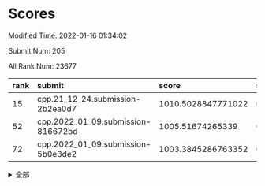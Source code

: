 # Scores

Modified Time: 2022-01-16 01:34:02

Submit Num: 205

All Rank Num: 23677

| rank |               submit               |       score        |       sigma        | pk_num |
| :--- | :--------------------------------- | :----------------- | :----------------- | :----- |
| 15   | cpp.21_12_24.submission-2b2ea0d7   | 1010.5028847771022 | 0.7669552766442496 | 465    |
| 52   | cpp.2022_01_09.submission-816672bd | 1005.51674265339   | 0.7131971921380417 | 458    |
| 72   | cpp.2022_01_09.submission-5b0e3de2 | 1003.3845286763352 | 0.7199340277741628 | 456    |


<details>
<summary>全部</summary>

| rank |                 submit                 |       score        |       sigma        | pk_num |
| :--- | :------------------------------------- | :----------------- | :----------------- | :----- |
| 1    | gobigger.level_3.submission_level_3_9  | 1011.6346652859852 | 0.7700060588877662 | 464    |
| 2    | gobigger.level_3.submission_level_3_25 | 1011.4312367585006 | 0.7897838764179766 | 462    |
| 3    | gobigger.level_3.submission_level_3_38 | 1011.3231523973076 | 0.7756455819294259 | 457    |
| 4    | gobigger.level_3.submission_level_3_31 | 1011.1313062905936 | 0.7630041490857083 | 466    |
| 5    | gobigger.level_3.submission_level_3_43 | 1011.0595699622463 | 0.764894099678761  | 458    |
| 6    | gobigger.level_3.submission_level_3_16 | 1011.0399825427562 | 0.7468389835652046 | 462    |
| 7    | gobigger.level_3.submission_level_3_12 | 1010.9169203080992 | 0.7667508562396688 | 464    |
| 8    | gobigger.level_3.submission_level_3_27 | 1010.8809479392206 | 0.7627697813919315 | 464    |
| 9    | gobigger.level_3.submission_level_3_10 | 1010.8635391145988 | 0.7685651357154035 | 463    |
| 10   | gobigger.level_3.submission_level_3_34 | 1010.8353993515823 | 0.7673141486058433 | 462    |
| 11   | gobigger.level_3.submission_level_3_35 | 1010.7808917770594 | 0.7731900145256324 | 462    |
| 12   | gobigger.level_3.submission_level_3_20 | 1010.7498939660009 | 0.7557471821898591 | 462    |
| 13   | gobigger.level_3.submission_level_3_2  | 1010.746070564638  | 0.7517775429465079 | 470    |
| 14   | gobigger.level_3.submission_level_3_37 | 1010.6979207335224 | 0.7881349871873166 | 452    |
| 15   | cpp.21_12_24.submission-2b2ea0d7       | 1010.5028847771022 | 0.7669552766442496 | 465    |
| 16   | gobigger.level_3.submission_level_3_47 | 1010.3407547439557 | 0.7708260789001578 | 465    |
| 17   | gobigger.level_3.submission_level_3_11 | 1010.3000223535385 | 0.7507620132065393 | 466    |
| 18   | gobigger.level_3.submission_level_3_36 | 1010.2035274399963 | 0.7589155568284732 | 463    |
| 19   | gobigger.level_3.submission_level_3_1  | 1010.1612722090231 | 0.7649979237466498 | 464    |
| 20   | gobigger.level_3.submission_level_3_41 | 1010.070755448281  | 0.7885022117526129 | 452    |
| 21   | gobigger.level_3.submission_level_3_39 | 1010.0706486113503 | 0.7517018923931013 | 464    |
| 22   | gobigger.level_3.submission_level_3_18 | 1009.9895290560243 | 0.758967363097088  | 465    |
| 23   | gobigger.level_3.submission_level_3_30 | 1009.9246189231943 | 0.7467825471618726 | 464    |
| 24   | gobigger.level_3.submission_level_3_42 | 1009.8502465236576 | 0.7510295332526812 | 463    |
| 25   | gobigger.level_3.submission_level_3_7  | 1009.8457795016706 | 0.7596173610538495 | 464    |
| 26   | gobigger.level_3.submission_level_3_21 | 1009.825627014131  | 0.7554285476842941 | 463    |
| 27   | gobigger.level_3.submission_level_3_48 | 1009.8062358514965 | 0.7453340721750494 | 463    |
| 28   | gobigger.level_3.submission_level_3_0  | 1009.7578743718185 | 0.7887496167254767 | 462    |
| 29   | gobigger.level_3.submission_level_3_40 | 1009.6884769478107 | 0.7577995250992386 | 459    |
| 30   | gobigger.level_3.submission_level_3_45 | 1009.586181988204  | 0.7346349582322709 | 460    |
| 31   | gobigger.level_3.submission_level_3_6  | 1009.5451182880506 | 0.7509799394571933 | 464    |
| 32   | gobigger.level_3.submission_level_3_4  | 1009.4681807497708 | 0.7431735753271191 | 464    |
| 33   | gobigger.level_3.submission_level_3_26 | 1009.4629450466983 | 0.7548974506844794 | 461    |
| 34   | gobigger.level_3.submission_level_3_17 | 1009.4386247040146 | 0.7512131783970988 | 468    |
| 35   | gobigger.level_3.submission_level_3_33 | 1009.4185624883214 | 0.7618291819657518 | 461    |
| 36   | gobigger.level_3.submission_level_3_13 | 1009.4036479609427 | 0.7650571113710609 | 465    |
| 37   | gobigger.level_3.submission_level_3_3  | 1009.3954539476308 | 0.7611921605091808 | 463    |
| 38   | gobigger.level_3.submission_level_3_32 | 1009.359073363201  | 0.7689734181384262 | 462    |
| 39   | gobigger.level_3.submission_level_3_15 | 1009.3517057062248 | 0.7547175741229332 | 464    |
| 40   | gobigger.level_3.submission_level_3_14 | 1009.3357884546847 | 0.7495909726417572 | 461    |
| 41   | gobigger.level_3.submission_level_3_44 | 1009.3089309737576 | 0.7520746298149318 | 466    |
| 42   | gobigger.level_3.submission_level_3_24 | 1009.1631455664345 | 0.7556156822748066 | 465    |
| 43   | gobigger.level_3.submission_level_3_29 | 1009.1389991730032 | 0.7473516122709183 | 460    |
| 44   | gobigger.level_3.submission_level_3_5  | 1008.8925569180607 | 0.7542009785782651 | 461    |
| 45   | gobigger.level_3.submission_level_3_23 | 1008.8808087025521 | 0.75612474891622   | 462    |
| 46   | gobigger.level_3.submission_level_3_46 | 1008.8516328039983 | 0.7424114520907866 | 461    |
| 47   | gobigger.level_3.submission_level_3_19 | 1008.8242639898541 | 0.7713003895994721 | 456    |
| 48   | gobigger.level_3.submission_level_3_8  | 1008.7871944406899 | 0.7742734337140216 | 455    |
| 49   | gobigger.level_3.submission_level_3_28 | 1008.4651280258038 | 0.7445919126147329 | 458    |
| 50   | gobigger.level_3.submission_level_3_49 | 1008.3434354238378 | 0.7583677805057609 | 460    |
| 51   | gobigger.level_3.submission_level_3_22 | 1008.048848191764  | 0.7544612513784265 | 464    |
| 52   | cpp.2022_01_09.submission-816672bd     | 1005.51674265339   | 0.7131971921380417 | 458    |
| 53   | gobigger.level_1.submission_level_1_13 | 1004.5886413117017 | 0.7245092830717242 | 464    |
| 54   | gobigger.level_1.submission_level_1_38 | 1004.552422478468  | 0.7133960341077356 | 461    |
| 55   | gobigger.level_1.submission_level_1_40 | 1004.382246911014  | 0.7254743804388601 | 469    |
| 56   | gobigger.level_1.submission_level_1_1  | 1004.2799870073894 | 0.7122235421942554 | 462    |
| 57   | gobigger.level_1.submission_level_1_31 | 1004.1786741405755 | 0.7224942256893637 | 462    |
| 58   | gobigger.level_1.submission_level_1_43 | 1004.1554550732546 | 0.7150984761172358 | 468    |
| 59   | gobigger.level_1.submission_level_1_2  | 1004.0946295557346 | 0.7219393172237213 | 464    |
| 60   | gobigger.level_1.submission_level_1_35 | 1003.9803501909782 | 0.709604412968013  | 467    |
| 61   | gobigger.level_1.submission_level_1_4  | 1003.9460502583049 | 0.7100657878941422 | 472    |
| 62   | gobigger.level_1.submission_level_1_29 | 1003.9298777917687 | 0.7074353190343996 | 466    |
| 63   | gobigger.level_1.submission_level_1_24 | 1003.9117971294479 | 0.7164374104370433 | 464    |
| 64   | gobigger.level_1.submission_level_1_27 | 1003.8134608576312 | 0.721131430173475  | 461    |
| 65   | gobigger.level_1.submission_level_1_22 | 1003.5904713538873 | 0.7147413561538764 | 465    |
| 66   | gobigger.level_1.submission_level_1_14 | 1003.5213978694351 | 0.7122758636135997 | 460    |
| 67   | gobigger.level_1.submission_level_1_46 | 1003.5179896968161 | 0.725695619555472  | 460    |
| 68   | gobigger.level_1.submission_level_1_17 | 1003.513941739058  | 0.7130921781710694 | 463    |
| 69   | gobigger.level_1.submission_level_1_23 | 1003.4429906507796 | 0.7256776972794092 | 468    |
| 70   | gobigger.level_1.submission_level_1_7  | 1003.4078616934679 | 0.7030923165789011 | 462    |
| 71   | gobigger.level_1.submission_level_1_15 | 1003.3933385748221 | 0.704685275914045  | 465    |
| 72   | cpp.2022_01_09.submission-5b0e3de2     | 1003.3845286763352 | 0.7199340277741628 | 456    |
| 73   | gobigger.level_1.submission_level_1_48 | 1003.3830774707649 | 0.7159867411890984 | 459    |
| 74   | gobigger.level_1.submission_level_1_12 | 1003.3721081757984 | 0.7184009252098801 | 463    |
| 75   | gobigger.level_1.submission_level_1_6  | 1003.3633554728373 | 0.7191796640961279 | 463    |
| 76   | gobigger.level_1.submission_level_1_42 | 1003.3490010201571 | 0.7186825223077254 | 462    |
| 77   | gobigger.level_1.submission_level_1_33 | 1003.283565128641  | 0.7202630555177172 | 460    |
| 78   | gobigger.level_1.submission_level_1_32 | 1003.2748280931431 | 0.7139042346313983 | 462    |
| 79   | gobigger.level_1.submission_level_1_5  | 1003.2361101626204 | 0.7241882495562725 | 464    |
| 80   | gobigger.level_1.submission_level_1_30 | 1003.2176792831124 | 0.7148132874346329 | 461    |
| 81   | gobigger.level_1.submission_level_1_9  | 1003.1586244587666 | 0.7163822200066537 | 466    |
| 82   | gobigger.level_1.submission_level_1_16 | 1003.0833593977708 | 0.7261491359473065 | 465    |
| 83   | gobigger.level_1.submission_level_1_20 | 1002.9412863731912 | 0.7039214784110955 | 462    |
| 84   | gobigger.level_1.submission_level_1_41 | 1002.9332077348297 | 0.7106278809604839 | 463    |
| 85   | gobigger.level_1.submission_level_1_37 | 1002.8936346965834 | 0.7108881780543617 | 463    |
| 86   | gobigger.level_1.submission_level_1_28 | 1002.8156607347614 | 0.712990096621838  | 462    |
| 87   | gobigger.level_1.submission_level_1_18 | 1002.7942209472843 | 0.7280030043556255 | 461    |
| 88   | gobigger.level_1.submission_level_1_21 | 1002.7883030363797 | 0.7116420845445929 | 464    |
| 89   | gobigger.level_1.submission_level_1_25 | 1002.7866895138111 | 0.7311528009288365 | 465    |
| 90   | gobigger.level_1.submission_level_1_47 | 1002.753240673131  | 0.7152162498169109 | 460    |
| 91   | gobigger.level_1.submission_level_1_36 | 1002.7521054605785 | 0.7116380227612604 | 458    |
| 92   | gobigger.level_1.submission_level_1_3  | 1002.6910307874558 | 0.7150701813119299 | 460    |
| 93   | gobigger.level_1.submission_level_1_19 | 1002.6160396754169 | 0.7125375483144204 | 463    |
| 94   | gobigger.level_1.submission_level_1_8  | 1002.5732859239298 | 0.7123144972056525 | 458    |
| 95   | gobigger.level_1.submission_level_1_49 | 1002.5678484152593 | 0.7215221913322736 | 461    |
| 96   | gobigger.level_1.submission_level_1_26 | 1002.541229060567  | 0.7118773034189922 | 456    |
| 97   | gobigger.level_1.submission_level_1_44 | 1002.4508771338644 | 0.6963650095912814 | 463    |
| 98   | gobigger.level_1.submission_level_1_39 | 1002.2057213936127 | 0.7241924527323977 | 465    |
| 99   | gobigger.level_1.submission_level_1_11 | 1002.0479047774039 | 0.6995567331521599 | 462    |
| 100  | gobigger.level_1.submission_level_1_34 | 1002.0232199911002 | 0.7213391974773292 | 460    |
| 101  | gobigger.level_1.submission_level_1_0  | 1001.7902545024597 | 0.7091831204799901 | 462    |
| 102  | gobigger.level_1.submission_level_1_10 | 1001.6097139300977 | 0.716314486202433  | 458    |
| 103  | gobigger.level_1.submission_level_1_45 | 1001.5040477650468 | 0.7155705741978837 | 459    |
| 104  | gobigger.random.submission_random_8    | 997.1693195212817  | 0.7248212262535634 | 460    |
| 105  | gobigger.random.submission_random_33   | 996.9959108412185  | 0.6959228263903827 | 459    |
| 106  | gobigger.random.submission_random_20   | 996.991623509409   | 0.6947022907964259 | 463    |
| 107  | gobigger.random.submission_random_3    | 996.6108828688524  | 0.7051172301477763 | 460    |
| 108  | gobigger.random.submission_random_41   | 996.5337157668853  | 0.6971273460799017 | 463    |
| 109  | gobigger.random.submission_random_10   | 996.516417203687   | 0.7140011615259408 | 458    |
| 110  | gobigger.random.submission_random_32   | 996.4846635337957  | 0.7219454008133782 | 461    |
| 111  | gobigger.random.submission_random_42   | 996.483303241399   | 0.715869584140889  | 462    |
| 112  | gobigger.random.submission_random_17   | 996.4434417752107  | 0.7014880445566329 | 463    |
| 113  | gobigger.random.submission_random_28   | 996.4026712991008  | 0.7085656130389735 | 459    |
| 114  | gobigger.random.submission_random_11   | 996.3548424558628  | 0.7024401770224127 | 464    |
| 115  | gobigger.random.submission_random_26   | 996.3210460514558  | 0.7040530379195594 | 459    |
| 116  | gobigger.random.submission_random_46   | 996.2966636773015  | 0.7083538564809037 | 465    |
| 117  | gobigger.random.submission_random_18   | 996.2923564587026  | 0.7053742315158567 | 462    |
| 118  | gobigger.random.submission_random_40   | 996.2831724312186  | 0.7071094326241965 | 459    |
| 119  | gobigger.random.submission_random_19   | 996.2310179426692  | 0.7151739332642808 | 461    |
| 120  | gobigger.random.submission_random_25   | 996.1498923504133  | 0.7202007982403256 | 460    |
| 121  | gobigger.random.submission_random_34   | 996.1316288205179  | 0.7222394456457646 | 465    |
| 122  | gobigger.random.submission_random_22   | 996.1224152963688  | 0.7086275077132741 | 463    |
| 123  | gobigger.random.submission_random_0    | 996.0754363878608  | 0.7099419115365831 | 460    |
| 124  | gobigger.random.submission_random_48   | 995.9927097833623  | 0.7054913353722138 | 457    |
| 125  | gobigger.random.submission_random_36   | 995.978292846072   | 0.7123654414005557 | 464    |
| 126  | gobigger.random.submission_random_9    | 995.9673494581366  | 0.7083311754498703 | 455    |
| 127  | gobigger.random.submission_random_35   | 995.9336149542762  | 0.7118068306712735 | 465    |
| 128  | gobigger.random.submission_random_24   | 995.8774271399639  | 0.7084553071797217 | 459    |
| 129  | gobigger.random.submission_random_6    | 995.8680166337296  | 0.7005023833189978 | 461    |
| 130  | gobigger.random.submission_random_13   | 995.8633888660044  | 0.7113579056101479 | 465    |
| 131  | gobigger.random.submission_random_39   | 995.8613560714773  | 0.7047547054268922 | 455    |
| 132  | gobigger.random.submission_random_47   | 995.7036130388258  | 0.7114787667085577 | 465    |
| 133  | gobigger.random.submission_random_14   | 995.6922160951202  | 0.7001116793608159 | 464    |
| 134  | gobigger.random.submission_random_15   | 995.6812007137243  | 0.710180173498015  | 465    |
| 135  | gobigger.random.submission_random_12   | 995.6470463086431  | 0.7066197855596367 | 462    |
| 136  | gobigger.random.submission_random_43   | 995.6432756594425  | 0.7160067442307442 | 463    |
| 137  | gobigger.random.submission_random_44   | 995.6244296581451  | 0.7083191928701588 | 465    |
| 138  | gobigger.random.submission_random_7    | 995.620889353518   | 0.7255773126300319 | 464    |
| 139  | gobigger.random.submission_random_21   | 995.5610482368052  | 0.7212364978297351 | 461    |
| 140  | gobigger.random.submission_random_30   | 995.5541338188254  | 0.7153999195523326 | 462    |
| 141  | gobigger.random.submission_random_38   | 995.4929173419381  | 0.7184293815864586 | 459    |
| 142  | gobigger.random.submission_random_49   | 995.4428248353194  | 0.7158702103663666 | 461    |
| 143  | gobigger.random.submission_random_2    | 995.405277590194   | 0.703797137790278  | 461    |
| 144  | gobigger.random.submission_random_45   | 995.3010884264278  | 0.7118586907892149 | 461    |
| 145  | gobigger.random.submission_random_31   | 995.2702791641252  | 0.7019400840924609 | 465    |
| 146  | gobigger.random.submission_random_1    | 995.1174478563507  | 0.7040745091961816 | 460    |
| 147  | gobigger.random.submission_random_16   | 995.0585820769201  | 0.7146342473577788 | 464    |
| 148  | gobigger.random.submission_random_37   | 995.0498489575621  | 0.7113275523851835 | 458    |
| 149  | gobigger.random.submission_random_29   | 995.0282901735359  | 0.7106698183931401 | 459    |
| 150  | gobigger.random.submission_random_5    | 994.9337079329433  | 0.7160924002316419 | 461    |
| 151  | gobigger.random.submission_random_4    | 994.7049946627033  | 0.7136630226814127 | 465    |
| 152  | gobigger.random.submission_random_23   | 994.6615252266336  | 0.715251885444009  | 462    |
| 153  | gobigger.random.submission_random_27   | 994.4943281808045  | 0.7208384435122795 | 462    |
| 154  | gobigger.level_2.submission_level_2_29 | 994.3025684312587  | 0.7260503054073282 | 461    |
| 155  | gobigger.level_2.submission_level_2_37 | 994.2238209229344  | 0.7228688651757762 | 459    |
| 156  | gobigger.level_2.submission_level_2_40 | 993.600891439983   | 0.743513410890774  | 462    |
| 157  | gobigger.level_2.submission_level_2_11 | 993.4639282995211  | 0.7268331545824399 | 459    |
| 158  | gobigger.level_2.submission_level_2_44 | 993.3692829753644  | 0.7415665982623139 | 467    |
| 159  | gobigger.level_2.submission_level_2_39 | 993.3447277242224  | 0.7191388754611824 | 452    |
| 160  | gobigger.level_2.submission_level_2_36 | 993.3177632132612  | 0.7208343942085289 | 463    |
| 161  | gobigger.level_2.submission_level_2_42 | 993.2771535204761  | 0.7345712338851927 | 463    |
| 162  | gobigger.level_2.submission_level_2_46 | 993.2063725767133  | 0.7488722690750491 | 464    |
| 163  | gobigger.level_2.submission_level_2_13 | 993.0903686553395  | 0.7261533431529638 | 462    |
| 164  | gobigger.level_2.submission_level_2_1  | 993.0301623132962  | 0.7308604532214157 | 459    |
| 165  | gobigger.level_2.submission_level_2_9  | 992.9583795268271  | 0.7250069135215078 | 464    |
| 166  | gobigger.level_2.submission_level_2_30 | 992.7974528923089  | 0.737477240797372  | 458    |
| 167  | gobigger.level_2.submission_level_2_34 | 992.6175684502558  | 0.7446306680383139 | 466    |
| 168  | gobigger.level_2.submission_level_2_31 | 992.6024853338929  | 0.7299701702339615 | 464    |
| 169  | gobigger.level_2.submission_level_2_0  | 992.5325976070342  | 0.7355876156873649 | 459    |
| 170  | gobigger.level_2.submission_level_2_47 | 992.5251449670092  | 0.7598361414462608 | 462    |
| 171  | gobigger.level_2.submission_level_2_35 | 992.5104743441243  | 0.7333854994951612 | 463    |
| 172  | gobigger.level_2.submission_level_2_32 | 992.4622195589972  | 0.7557563493519697 | 462    |
| 173  | gobigger.level_2.submission_level_2_20 | 992.4359394096397  | 0.7373286033909721 | 462    |
| 174  | gobigger.level_2.submission_level_2_41 | 992.3183372458736  | 0.7422185072137516 | 464    |
| 175  | gobigger.level_2.submission_level_2_49 | 992.2009627239937  | 0.7570598913106177 | 461    |
| 176  | gobigger.level_2.submission_level_2_19 | 992.1920058589196  | 0.743850814321618  | 463    |
| 177  | gobigger.level_2.submission_level_2_24 | 992.1890634260857  | 0.7295950816848658 | 459    |
| 178  | gobigger.level_2.submission_level_2_15 | 992.0585373900454  | 0.7614845775845034 | 465    |
| 179  | gobigger.level_2.submission_level_2_3  | 992.0248429230543  | 0.7345801595398107 | 462    |
| 180  | gobigger.level_2.submission_level_2_4  | 992.0102900116672  | 0.7459803647603273 | 460    |
| 181  | gobigger.level_2.submission_level_2_10 | 992.0038422243159  | 0.7400973610828301 | 461    |
| 182  | gobigger.level_2.submission_level_2_12 | 992.0020178931513  | 0.7462117227847148 | 462    |
| 183  | gobigger.level_2.submission_level_2_21 | 991.9984468923697  | 0.7528623164741125 | 463    |
| 184  | gobigger.level_2.submission_level_2_14 | 991.9597481960686  | 0.7432290911000079 | 463    |
| 185  | gobigger.level_2.submission_level_2_38 | 991.9125442613179  | 0.7405066990764223 | 465    |
| 186  | gobigger.level_2.submission_level_2_45 | 991.8946730840303  | 0.7663978155941287 | 464    |
| 187  | gobigger.level_2.submission_level_2_5  | 991.8335503340273  | 0.7546899410058329 | 457    |
| 188  | gobigger.level_2.submission_level_2_2  | 991.810229935726   | 0.7450389429085527 | 457    |
| 189  | gobigger.level_2.submission_level_2_16 | 991.7176846159125  | 0.7529393384019593 | 462    |
| 190  | gobigger.level_2.submission_level_2_33 | 991.5534673236833  | 0.7436658618239954 | 459    |
| 191  | gobigger.level_2.submission_level_2_18 | 991.5325747518182  | 0.7536066190276183 | 462    |
| 192  | gobigger.level_2.submission_level_2_8  | 991.310833666663   | 0.7678715696439539 | 460    |
| 193  | gobigger.level_2.submission_level_2_28 | 991.3099819411309  | 0.7427049766429533 | 465    |
| 194  | gobigger.level_2.submission_level_2_43 | 991.2674881493922  | 0.754031825572573  | 463    |
| 195  | gobigger.level_2.submission_level_2_26 | 991.1736127641739  | 0.7586119480734255 | 465    |
| 196  | gobigger.level_2.submission_level_2_17 | 991.0655663142217  | 0.7637869135902395 | 463    |
| 197  | gobigger.level_2.submission_level_2_48 | 990.8853868363768  | 0.7506549574491067 | 458    |
| 198  | gobigger.level_2.submission_level_2_22 | 990.792648082916   | 0.7559888129064746 | 462    |
| 199  | gobigger.level_2.submission_level_2_6  | 990.7915597531573  | 0.7680287518422557 | 462    |
| 200  | gobigger.level_2.submission_level_2_25 | 990.7124936102284  | 0.7811812620167179 | 462    |
| 201  | gobigger.level_2.submission_level_2_7  | 990.6911396021497  | 0.7573424981132209 | 462    |
| 202  | gobigger.level_2.submission_level_2_27 | 990.6170190672054  | 0.7619013267576775 | 463    |
| 203  | gobigger.level_2.submission_level_2_23 | 990.0654274095209  | 0.7573353542669166 | 465    |
| 204  | gobigger.none.submission_none_1        | 978.575993911504   | 1.1993479128777098 | 464    |
| 205  | gobigger.none.submission_none_0        | 975.5336654983927  | 1.408575362921093  | 463    |

</details>